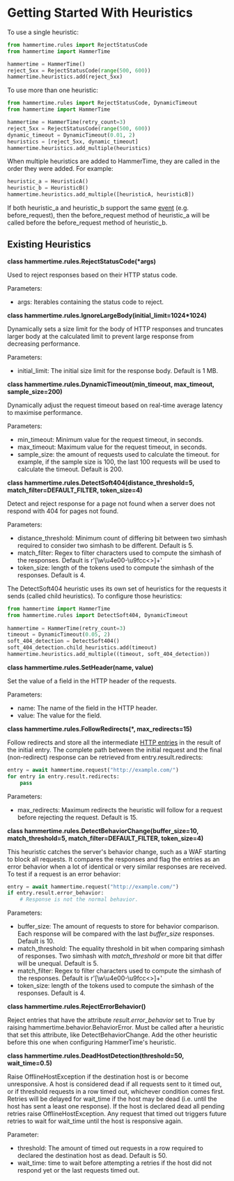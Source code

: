 # Getting Started With Heuristics

To use a single heuristic:

```python
from hammertime.rules import RejectStatusCode
from hammertime import HammerTime

hammertime = HammerTime()
reject_5xx = RejectStatusCode(range(500, 600))
hammertime.heuristics.add(reject_5xx)
```

To use more than one heuristic:

```python
from hammertime.rules import RejectStatusCode, DynamicTimeout
from hammertime import HammerTime

hammertime = HammerTime(retry_count=3)
reject_5xx = RejectStatusCode(range(500, 600))
dynamic_timeout = DynamicTimeout(0.01, 2)
heuristics = [reject_5xx, dynamic_timeout]
hammertime.heuristics.add_multiple(heuristics)
```

When multiple heuristics are added to HammerTime, they are called in the order they were added. For example:

```python
heuristic_a = HeuristicA()
heuristic_b = HeuristicB()
hammertime.heuristics.add_multiple([heuristicA, heuristicB])
```

If both heuristic_a and heuristic_b support the same [event](create_heuristics.md#events) (e.g. before_request), then 
the before_request method of heuristic_a will be called before the before_request method of heuristic_b.


## Existing Heuristics

**class hammertime.rules.RejectStatusCode(\*args)**

Used to reject responses based on their HTTP status code.

Parameters:

* args: Iterables containing the status code to reject.

**class hammertime.rules.IgnoreLargeBody(initial_limit=1024\*1024)**
    
Dynamically sets a size limit for the body of HTTP responses and truncates larger body at the calculated limit to 
prevent large response from decreasing performance.
  
Parameters:

* initial_limit: The initial size limit for the response body. Default is 1 MB.

**class hammertime.rules.DynamicTimeout(min_timeout, max_timeout, sample_size=200)**
    
Dynamically adjust the request timeout based on real-time average latency to maximise performance.
  
Parameters:

* min_timeout: Minimum value for the request timeout, in seconds.
* max_timeout: Maximum value for the request timeout, in seconds.
* sample_size: the amount of requests used to calculate the timeout. for example, if the sample size is 100, the last 
               100 requests will be used to calculate the timeout. Default is 200.

**class hammertime.rules.DetectSoft404(distance_threshold=5, match_filter=DEFAULT_FILTER, token_size=4)**
    
Detect and reject response for a page not found when a server does not respond with 404 for pages not found.
  
Parameters:

* distance_threshold: Minimum count of differing bit between two simhash required to consider two simhash to be 
                      different. Default is 5.
* match_filter: Regex to filter characters used to compute the simhash of the responses. Default is 
                r'[\w\u4e00-\u9fcc<>]+'
* token_size: length of the tokens used to compute the simhash of the responses. Default is 4.

The DetectSoft404 heuristic uses its own set of heuristics for the requests it sends (called child heuristics). To 
configure those heuristics:

```python
from hammertime import HammerTime
from hammertime.rules import DetectSoft404, DynamicTimeout
  
hammertime = HammerTime(retry_count=3)
timeout = DynamicTimeout(0.05, 2)
soft_404_detection = DetectSoft404()
soft_404_detection.child_heuristics.add(timeout)
hammertime.heuristics.add_multiple((timeout, soft_404_detection))
```

**class hammertime.rules.SetHeader(name, value)**

Set the value of a field in the HTTP header of the requests.

Parameters:

* name: The name of the field in the HTTP header.
* value: The value for the field.


**class hammertime.rules.FollowRedirects(\*, max_redirects=15)**

Follow redirects and store all the intermediate [HTTP entries](reference.md#entry) in the result of the initial entry. 
The complete path between the initial request and the final (non-redirect) response can be retrieved from 
entry.result.redirects:
```python
entry = await hammertime.request("http://example.com/")
for entry in entry.result.redirects:
    pass
```

Parameters:

* max_redirects: Maximum redirects the heuristic will follow for a request before rejecting the request. Default is 15.


**class hammertime.rules.DetectBehaviorChange(buffer_size=10, match_threshold=5, match_filter=DEFAULT_FILTER, 
                                              token_size=4)**

This heuristic catches the server's behavior change, such as a WAF starting to block all requests. It compares the 
responses and flag the entries as an error behavior when a lot of identical or very similar responses are received.
To test if a request is an error behavior:
```python
entry = await hammertime.request("http://example.com/")
if entry.result.error_behavior:
    # Response is not the normal behavior.
```

Parameters:

* buffer_size: The amount of requests to store for behavior comparison. Each response will be compared with the last 
               *buffer_size* responses. Default is 10.
* match_threshold: The equality threshold in bit when comparing simhash of responses. Two simhash with *match_threshold*
                   or more bit that differ will be unequal. Default is 5.
* match_filter: Regex to filter characters used to compute the simhash of the responses. Default is 
                r'[\w\u4e00-\u9fcc<>]+'
* token_size: length of the tokens used to compute the simhash of the responses. Default is 4.


**class hammertime.rules.RejectErrorBehavior()**

Reject entries that have the attribute *result.error_behavior* set to True by raising hammertime.behavior.BehaviorError.
 Must be called after a heuristic that set this attribute, like DetectBehaviorChange. Add the other heuristic before 
this one when configuring HammerTime's heuristic.


**class hammertime.rules.DeadHostDetection(threshold=50, wait_time=0.5)**

Raise OfflineHostException if the destination host is or become unresponsive. A host is considered dead if all requests 
sent to it timed out, or if threshold requests in a row timed out, whichever condition comes first. Retries will be
delayed for wait_time if the host may be dead (i.e. until the host has sent a least one response). If the host is 
declared dead all pending retries raise OfflineHostException. Any request that timed out triggers future retries to wait 
for wait_time until the host is responsive again.

Parameter:

* threshold: The amount of timed out requests in a row required to declared the destination host as dead. Default is 50.
* wait_time: time to wait before attempting a retries if the host did not respond yet or the last requests timed out.
